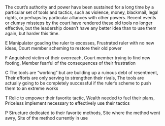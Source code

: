 The court’s authority and power have been sustained for a long time by a particular set of tools and tactics, such as violence, money, blackmail, legal rights, or perhaps by particular alliances with other powers. Recent events or clumsy missteps by the court have rendered these old tools no longer effective, but the leadership doesn’t have any better idea than to use them again, but harder this time.

E Manipulator goading the ruler to excesses, Frustrated ruler with no new ideas, Court member scheming to restore their old power

F Anguished victim of their overreach, Court member trying to find new footing, Member fearful of the consequences of their frustration

C The tools are “working” but are building up a ruinous debt of resentment, Their efforts are only serving to strengthen their rivals, The tools are actually going to be completely successful if the ruler’s scheme to push them to an extreme works

T Relic to empower their favorite tactic, Wealth needed to fuel their plans, Priceless implement necessary to effectively use their tactics

P Structure dedicated to their favorite methods, Site where the method went awry, Site of the method currently in use